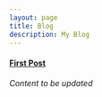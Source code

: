 ```yaml
---
layout: page
title: Blog
description: My Blog
---
```




#### <u>First Post</u>
*Content to be updated*

<!-- [Dont Click here]({{ BASE_PATH}}/pages/working_papers/sample-working-paper1.pdf) -->


<!-- Note: this is how to write a comment in HTML. Everything in here won't show up on your webpage.-->

<!--
To increase the size of the title, use fewer # in front of the paper title.
To decrease the size of the title, use more #. 
To remove the italics, remove the * before and after the description
To remove the underline from the title, remove the <u> tags (<u> and </u>)
-->